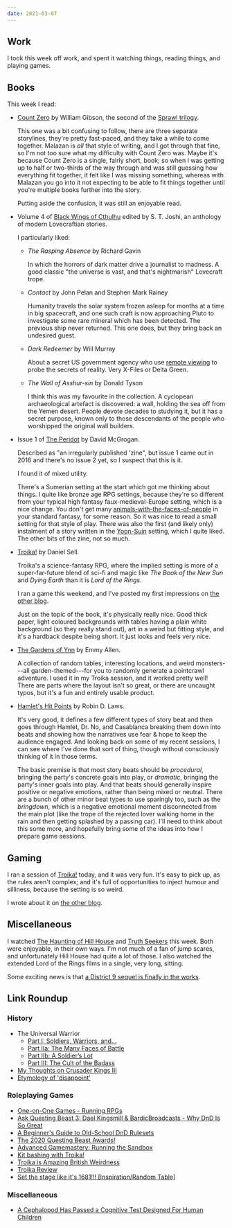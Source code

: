 ```yaml
---
date: 2021-03-07
---
```


## Work

I took this week off work, and spent it watching things, reading
things, and playing games.

## Books

This week I read:

- [Count Zero][] by William Gibson, the second of the [Sprawl trilogy][].

  This one was a bit confusing to follow, there are three separate
  storylines, they're pretty fast-paced, and they take a while to come
  together.  Malazan is *all* that style of writing, and I got through
  that fine, so I'm not too sure what my difficulty with Count Zero
  was.  Maybe it's because Count Zero is a single, fairly short, book;
  so when I was getting up to half or two-thirds of the way through
  and was still guessing how everything fit together, it felt like I
  was missing something, whereas with Malazan you go into it not
  expecting to be able to fit things together until you're multiple
  books further into the story.

  Putting aside the confusion, it was still an enjoyable read.

- Volume 4 of [Black Wings of Cthulhu][] edited by S. T. Joshi, an
  anthology of modern Lovecraftian stories.

  I particularly liked:

  - *The Rasping Absence* by Richard Gavin

    In which the horrors of dark matter drive a journalist to madness.
    A good classic "the universe is vast, and that's nightmarish"
    Lovecraft trope.

  - *Contact* by John Pelan and Stephen Mark Rainey

    Humanity travels the solar system frozen asleep for months at a
    time in big spacecraft, and one such craft is now approaching
    Pluto to investigate some rare mineral which has been detected.
    The previous ship never returned.  This one does, but they bring
    back an undesired guest.

  - *Dark Redeemer* by Will Murray

    About a secret US government agency who use [remote viewing][] to
    probe the secrets of reality.  Very X-Files or Delta Green.

  - *The Wall of Asshur-sin* by Donald Tyson

    I think this was my favourite in the collection.  A cyclopean
    archaeological artefact is discovered: a wall, holding the sea off
    from the Yemen desert.  People devote decades to studying it, but
    it has a secret purpose, known only to those descendants of the
    people who worshipped the original wall builders.

- Issue 1 of [The Peridot][] by David McGrogan.

  Described as "an irregularly published 'zine", but issue 1 came out
  in 2016 and there's no issue 2 yet, so I suspect that this is it.

  I found it of mixed utility.

  There's a Sumerian setting at the start which got me thinking about
  things.  I quite like bronze age RPG settings, because they're so
  different from your typical high fantasy faux-medieval-Europe
  setting, which is a nice change.  You don't get many
  [animals-with-the-faces-of-people][] in your standard fantasy, for
  some reason.  So it was nice to read a small setting for that style
  of play.  There was also the first (and likely only) instalment of a
  story written in the [Yoon-Suin][] setting, which I quite liked.
  The other bits of the zine, not so much.

- [Troika!][] by Daniel Sell.

  Troika's a science-fantasy RPG, where the implied setting is more of
  a super-far-future blend of sci-fi and magic like *The Book of the
  New Sun* and *Dying Earth* than it is *Lord of the Rings*.

  I ran a game this weekend, and I've posted my first impressions on
  [the other blog][].

  Just on the topic of the book, it's physically really nice.  Good
  thick paper, light coloured backgrounds with tables having a plain
  white background (so they really stand out), art in a weird but
  fitting style, and it's a hardback despite being short.  It just
  looks and feels very nice.

- [The Gardens of Ynn][] by Emmy Allen.

  A collection of random tables, interesting locations, and weird
  monsters---all garden-themed---for you to randomly generate a
  pointcrawl adventure.  I used it in my Troika session, and it worked
  pretty well!  There are parts where the layout isn't so great, or
  there are uncaught typos, but it's a fun and entirely usable
  product.

- [Hamlet's Hit Points][] by Robin D. Laws.

  It's very good, it defines a few different types of story beat and
  then goes through Hamlet, Dr. No, and Casablanca breaking them down
  into beats and showing how the narratives use fear & hope to keep
  the audience engaged.  And looking back on some of my recent
  sessions, I can see where I've done that sort of thing, though
  without consciously thinking of it in those terms.

  The basic premise is that most story beats should be *procedural*,
  bringing the party's concrete goals into play, or *dramatic*,
  bringing the party's inner goals into play.  And that beats should
  generally inspire positive or negative emotions, rather than being
  mixed or neutral.  There are a bunch of other minor beat types to
  use sparingly too, such as the *bringdown*, which is a negative
  emotional moment disconnected from the main plot (like the trope of
  the rejected lover walking home in the rain and then getting
  splashed by a passing car).  I'll need to think about this some
  more, and hopefully bring some of the ideas into how I prepare game
  sessions.

[Count Zero]: https://en.wikipedia.org/wiki/Count_Zero
[Sprawl trilogy]: https://en.wikipedia.org/wiki/Sprawl_trilogy
[Black Wings of Cthulhu]: https://www.goodreads.com/book/show/25734101-black-wings-of-cthulhu
[The Peridot]: https://www.drivethrurpg.com/product/182353/The-Peridot-Issue-1
[The Gardens of Ynn]: https://www.drivethrurpg.com/product/237544/The-Gardens-Of-Ynn
[Troika!]: https://www.troikarpg.com/
[remote viewing]: https://en.wikipedia.org/wiki/Remote_viewing
[animals-with-the-faces-of-people]: https://en.wikipedia.org/wiki/Lamassu
[Yoon-Suin]: https://noisms-games.squarespace.com/creations/yoon-suin-the-purple-land
[the other blog]: https://www.lookwhattheshoggothdraggedin.com/post/first-impressions-troika.html
[Hamlet's Hit Points]: https://gameplaywright.net/books/hamlets-hit-points/


## Gaming

I ran a session of [Troika!][] today, and it was very fun.  It's easy
to pick up, as the rules aren't complex; and it's full of
opportunities to inject humour and silliness, because the setting is
so weird.

I wrote about it on [the other blog][].


## Miscellaneous

I watched [The Haunting of Hill House][] and [Truth Seekers][] this
week.  Both were enjoyable, in their own ways.  I'm not much of a fan
of jump scares, and unfortunately Hill House had quite a lot of those.
I also watched the extended Lord of the Rings films in a single, very
long, sitting.

Some exciting news is that [a District 9 sequel is finally in the
works][].

[The Haunting of Hill House]: https://en.wikipedia.org/wiki/The_Haunting_of_Hill_House_(TV_series)
[Truth Seekers]: https://en.wikipedia.org/wiki/Truth_Seekers
[a District 9 sequel is finally in the works]: https://www.comingsoon.net/movies/news/1164942-neill-blomkamp-announces-district-10-sequel-script-in-progress

## Link Roundup

### History

- The Universal Warrior
  - [Part I: Soldiers, Warriors, and…](https://acoup.blog/2021/01/29/collections-the-universal-warrior-part-i-soldiers-warriors-and/)
  - [Part IIa: The Many Faces of Battle](https://acoup.blog/2021/02/05/collections-the-universal-warrior-part-iia-the-many-faces-of-battle/)
  - [Part IIb: A Soldier’s Lot](https://acoup.blog/2021/02/12/collections-the-universal-warrior-part-iib-a-soldiers-lot/)
  - [Part III: The Cult of the Badass](https://acoup.blog/2021/02/19/collections-the-universal-warrior-part-iii-the-cult-of-the-badass/)
- [My Thoughts on Crusader Kings III](https://acoup.blog/2020/09/11/miscellanea-my-thoughts-on-crusader-kings-iii/)
- [Etymology of 'disappoint'](https://www.etymonline.com/word/disappoint)

### Roleplaying Games

- [One-on-One Games - Running RPGs](https://www.youtube.com/watch?v=1cYabwDZNAs)
- [Ask Questing Beast 3: Dael Kingsmill & BardicBroadcasts - Why DnD Is So Great](https://www.youtube.com/watch?v=s_IL82emfBA)
- [A Beginner's Guide to Old-School DnD Rulesets](https://www.youtube.com/watch?v=JHQaed6GAHc)
- [The 2020 Questing Beast Awards!](https://www.youtube.com/watch?v=8-Ipe1LZdVk)
- [Advanced Gamemastery: Running the Sandbox](https://www.youtube.com/watch?v=mDpoSNmey0c)
- [Kit bashing with Troika!](https://technoskald.me/2020/07/05/kit-bashing-with-troika/)
- [Troika is Amazing British Weirdness](https://www.technicalgrimoire.com/david/2019/06/troikareview)
- [Troika Review](https://cannibalhalflinggaming.com/2019/02/27/troika-review/)
- [Set the stage like it's 1681!!! [Inspiration/Random Table]](https://eldritchfields.blogspot.com/2021/03/set-stage-like-its-1681.html)

### Miscellaneous

- [A Cephalopod Has Passed a Cognitive Test Designed For Human Children](https://www.sciencealert.com/cuttlefish-can-pass-a-cognitive-test-designed-for-children)
